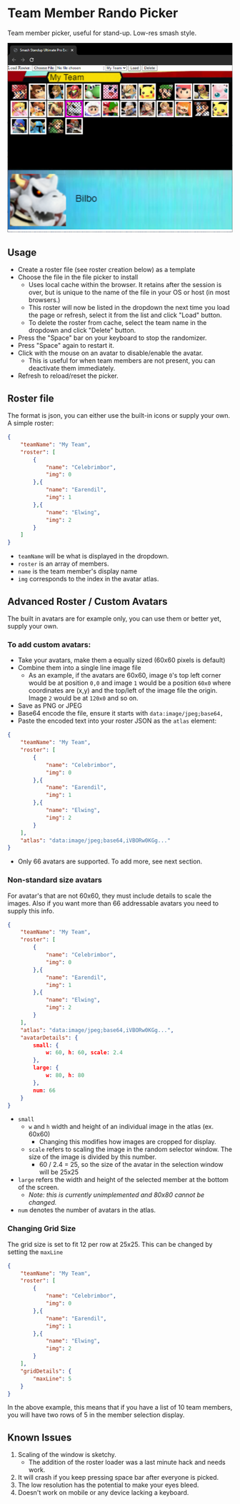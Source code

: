 # Team Member Rando Picker
Team member picker, useful for stand-up. Low-res smash style.

![Example](sample.png)

## Usage
- Create a roster file (see roster creation below) as a template
- Choose the file in the file picker to install
    - Uses local cache within the browser. It retains after the session is over, but is unique to the name of the file in your OS or host (in most browsers.)
    - This roster will now be listed in the dropdown the next time you load the page or refresh, select it from the list and click "Load" button.
    - To delete the roster from cache, select the team name in the dropdown and click "Delete" button.
- Press the "Space" bar on your keyboard to stop the randomizer.
- Press "Space" again to restart it.
- Click with the mouse on an avatar to disable/enable the avatar.
    - This is useful for when team members are not present, you can deactivate them immediately.
- Refresh to reload/reset the picker.

## Roster file
The format is json, you can either use the built-in icons or supply your own.
A simple roster:
```json
{
    "teamName": "My Team",
    "roster": [
        { 
            "name": "Celebrimbor", 
            "img": 0 
        },{
            "name": "Earendil",
            "img": 1
        },{
            "name": "Elwing",
            "img": 2
        }
    ]
}
```
- `teamName` will be what is displayed in the dropdown.  
- `roster` is an array of members.   
- `name` is the team member's display name  
- `img` corresponds to the index in the avatar atlas.

## Advanced Roster / Custom Avatars
The built in avatars are for example only, you can use them or better yet, supply your own.  

### To add custom avatars:
- Take your avatars, make them a equally sized (60x60 pixels is default)
- Combine them into a single line image file
    - As an example, if the avatars are 60x60, image `0`'s top left corner would be at position `0,0` and image `1` would be a position `60x0` where coordinates are (x,y) and the top/left of the image file the origin. Image `2` would be at `120x0` and so on.
- Save as PNG or JPEG
- Base64 encode the file, ensure it starts with `data:image/jpeg;base64,`
- Paste the encoded text into your roster JSON as the `atlas` element:
```json
{
    "teamName": "My Team",
    "roster": [
        { 
            "name": "Celebrimbor", 
            "img": 0 
        },{
            "name": "Earendil",
            "img": 1
        },{
            "name": "Elwing",
            "img": 2
        }
    ],
    "atlas": "data:image/jpeg;base64,iVBORw0KGg..."
}
```
- Only 66 avatars are supported. To add more, see next section.

### Non-standard size avatars
For avatar's that are not 60x60, they must include details to scale the images. Also if you want more than 66 addressable avatars you need to supply this info.
```json
{
    "teamName": "My Team",
    "roster": [
        { 
            "name": "Celebrimbor", 
            "img": 0 
        },{
            "name": "Earendil",
            "img": 1
        },{
            "name": "Elwing",
            "img": 2
        }
    ],
    "atlas": "data:image/jpeg;base64,iVBORw0KGg...",
    "avatarDetails": {
        small: {
            w: 60, h: 60, scale: 2.4
        },
        large: {
            w: 80, h: 80
        },
        num: 66
    }
}
```
- `small`
    - `w` and `h` width and height of an individual image in the atlas (ex. 60x60)
        - Changing this modifies how images are cropped for display.
    - `scale` refers to scaling the image in the random selector window. The size of the image is divided by this number. 
        - 60 / 2.4 = 25, so the size of the avatar in the selection window will be 25x25
- `large` refers the width and height of the selected member at the bottom of the screen.
    - _Note: this is currently unimplemented and 80x80 cannot be changed._
- `num` denotes the number of avatars in the atlas.

### Changing Grid Size
The grid size is set to fit 12 per row at 25x25. This can be changed by setting the `maxLine`
```json
{
    "teamName": "My Team",
    "roster": [
        { 
            "name": "Celebrimbor", 
            "img": 0 
        },{
            "name": "Earendil",
            "img": 1
        },{
            "name": "Elwing",
            "img": 2
        }
    ],
    "gridDetails": {
        "maxLine": 5
    }
}
```
In the above example, this means that if you have a list of 10 team members, you will have two rows of 5 in the member selection display.

## Known Issues
1. Scaling of the window is sketchy. 
    - The addition of the roster loader was a last minute hack and needs work.
1. It will crash if you keep pressing space bar after everyone is picked.
1. The low resolution has the potential to make your eyes bleed.
1. Doesn't work on mobile or any device lacking a keyboard.